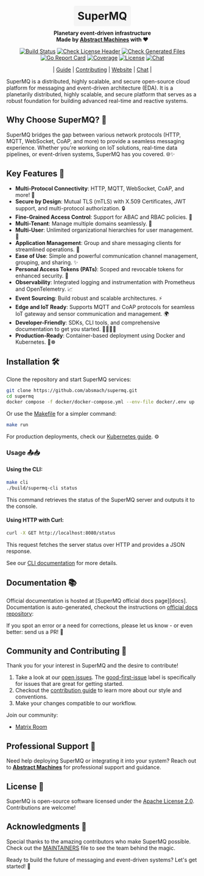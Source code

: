 <div align="center">

# <span style="background-color:#f5f5f5;padding:10px;border-radius:5px;">SuperMQ</span>

**Planetary event-driven infrastructure**  
**Made by [Abstract Machines](https://abstractmachines.fr/) with ❤️**

[![Build Status](https://github.com/absmach/supermq/actions/workflows/build.yml/badge.svg?branch=main)](https://github.com/absmach/supermq/actions/workflows/build.yml)
[![Check License Header](https://github.com/absmach/supermq/actions/workflows/check-license.yaml/badge.svg?branch=main)](https://github.com/absmach/supermq/actions/workflows/check-license.yaml)
[![Check Generated Files](https://github.com/absmach/supermq/actions/workflows/check-generated-files.yml/badge.svg?branch=main)](https://github.com/absmach/supermq/actions/workflows/check-generated-files.yml)
[![Go Report Card](https://goreportcard.com/badge/github.com/absmach/supermq)](https://goreportcard.com/report/github.com/absmach/supermq)
[![Coverage](https://codecov.io/gh/absmach/supermq/graph/badge.svg?token=nPCEr5nW8S)](https://codecov.io/gh/absmach/supermq)
[![License](https://img.shields.io/badge/license-Apache%20v2.0-blue.svg)](LICENSE)
[![Chat](https://img.shields.io/matrix/:supermq)](https://matrix.to/#/#supermq:matrix.org)

| [Guide](https://docs.supermq.abstractmachines.fr) | [Contributing](#contributing) | [Website](https://abstractmachines.fr/) | [Chat](https://matrix.to/#/#supermq:matrix.org) |

</div>

SuperMQ is a distributed, highly scalable, and secure open-source cloud platform for messaging and event-driven architecture (EDA). It is a planetarily distributed, highly scalable, and secure platform that serves as a robust foundation for building advanced real-time and reactive systems.

## Why Choose SuperMQ? 🤔

SuperMQ bridges the gap between various network protocols (HTTP, MQTT, WebSocket, CoAP, and more) to provide a seamless messaging experience. Whether you're working on IoT solutions, real-time data pipelines, or event-driven systems, SuperMQ has you covered. 🌐✨

## Key Features 🌟

- **Multi-Protocol Connectivity**: HTTP, MQTT, WebSocket, CoAP, and more! 🌉
- **Secure by Design**: Mutual TLS (mTLS) with X.509 Certificates, JWT support, and multi-protocol authorization. 🔒
- **Fine-Grained Access Control**: Support for ABAC and RBAC policies. 📜
- **Multi-Tenant**: Manage multiple domains seamlessly. 🏢
- **Multi-User**: Unlimited organizational hierarchies for user management. 👥
- **Application Management**: Group and share messaging clients for streamlined operations. 📱
- **Ease of Use**: Simple and powerful communication channel management, grouping, and sharing. ✨
- **Personal Access Tokens (PATs)**: Scoped and revocable tokens for enhanced security. 🔑
- **Observability**: Integrated logging and instrumentation with Prometheus and OpenTelemetry. 📈
- **Event Sourcing**: Build robust and scalable architectures. ⚡
- **Edge and IoT Ready**: Supports MQTT and CoAP protocols for seamless IoT gateway and sensor communication and management. 🌍
- **Developer-Friendly**: SDKs, CLI tools, and comprehensive documentation to get you started. 👩‍💻👨‍💻
- **Production-Ready**: Container-based deployment using Docker and Kubernetes. 🐳☸️

## Installation 🛠️

Clone the repository and start SuperMQ services:

```bash
git clone https://github.com/absmach/supermq.git
cd supermq
docker compose -f docker/docker-compose.yml --env-file docker/.env up
```

Or use the [Makefile](Makefile) for a simpler command:

```bash
make run
```

For production deployments, check our [Kubernetes guide](https://docs.supermq.abstractmachines.fr/kubernetes). ⚙️

### Usage 📤📥

#### Using the CLI:

```bash
make cli
./build/supermq-cli status
```

This command retrieves the status of the SuperMQ server and outputs it to the console.

#### Using HTTP with Curl:

```bash
curl -X GET http://localhost:8080/status
```

This request fetches the server status over HTTP and provides a JSON response.

See our [CLI documentation](https://docs.supermq.abstractmachines.fr/cli) for more details.

## Documentation 📚

Official documentation is hosted at [SuperMQ official docs page][docs]. Documentation is auto-generated, checkout the instructions on [official docs repository](https://github.com/absmach/supermq-docs):

If you spot an error or a need for corrections, please let us know - or even better: send us a PR! 💌

## Community and Contributing 🤝

Thank you for your interest in SuperMQ and the desire to contribute!

1. Take a look at our [open issues](https://github.com/absmach/supermq/issues). The [good-first-issue](https://github.com/absmach/supermq/labels/good-first-issue) label is specifically for issues that are great for getting started.
2. Checkout the [contribution guide](CONTRIBUTING.md) to learn more about our style and conventions.
3. Make your changes compatible to our workflow.

Join our community:

- [Matrix Room](https://matrix.to/#/#supermq\:matrix.org)

## Professional Support 💼

Need help deploying SuperMQ or integrating it into your system? Reach out to **[Abstract Machines](https://abstractmachines.fr/)** for professional support and guidance.

## License 📜

SuperMQ is open-source software licensed under the [Apache License 2.0](LICENSE). Contributions are welcome!

## Acknowledgments 🙌

Special thanks to the amazing contributors who make SuperMQ possible. Check out the [MAINTAINERS](MAINTAINERS) file to see the team behind the magic.

Ready to build the future of messaging and event-driven systems? Let's get started! 🚀

